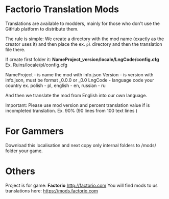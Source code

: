 # Factorio Translation Mods
Translations are available to modders, mainly for those who don't use the GitHub platform to distribute them.

The rule is simple:
We create a directory with the mod name (exactly as the creator uses it) and then place the ex. `pl` directory and then the translation file there.

If create first folder it:
<b>NameProject_version/locale/LngCode/config.cfg</b>
Ex. Ruins/locale/pl/config.cfg

NameProject - is name the mod with info.json
Version - is version with info.json, must be format _0.0.0 or _0.0
LngCode - language code your country ex. polish - pl, english - en, russian - ru

And then we translate the mod from English into our own language.

Important:
Please use mod version and percent translation value if is incompleted translation.
Ex. 90% (90 lines from 100 text lines )


# For Gammers
Download this localisation and next copy only internal folders to /mods/ folder your game.

# Others
Project is for game: <b>Factorio</b> http://factorio.com
You will find mods to us translations here: https://mods.factorio.com
